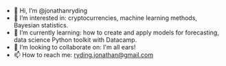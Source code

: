 - 👋 Hi, I’m @jonathanryding
- 👀 I’m interested in: cryptocurrencies, machine learning methods, Bayesian statistics.
- 🌱 I’m currently learning: how to create and apply models for forecasting, data science Python toolkit with Datacamp.
- 💞️ I’m looking to collaborate on: I'm all ears!
- 📫 How to reach me: ryding.jonathan@gmail.com

<!---
jonathanryding/jonathanryding is a ✨ special ✨ repository because its `README.md` (this file) appears on your GitHub profile.
You can click the Preview link to take a look at your changes.
--->
